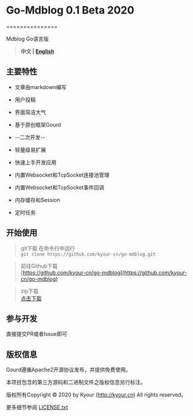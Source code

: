 # Go-Mdblog 0.1 Beta 2020
===============

Mdblog Go语言版

> **中文 | [English](README.en.md)**

## 主要特性
* 文章由markdown编写
* 用户投稿
* 界面简洁大气

* 基于原创框架Gourd

* --二次开发--
* 轻量级易扩展
* 快速上手开发应用
* 内置Websocket和TcpSocket连接池管理
* 内置Websocket和TcpSocket事件回调
* 内存缓存和Session
* 定时任务

## 开始使用
> git下载
> 在命令行中运行  
 `git clone https://github.com/kyour-cn/go-mdblog.git`

>前往Github下载  
[https://github.com/kyour-cn/go-mdblog](https://github.com/kyour-cn/go-mdblog)

> zip下载  
> [点击下载](https://github.com/kyour-cn/go-mdblog/archive/master.zip)


## 参与开发

直接提交PR或者Issue即可

## 版权信息

Gourd遵循Apache2开源协议发布，并提供免费使用。

本项目包含的第三方源码和二进制文件之版权信息另行标注。

版权所有Copyright © 2020 by Kyour (http://kyour.cn) All rights reserved。

更多细节参阅 [LICENSE.txt](LICENSE.txt)

